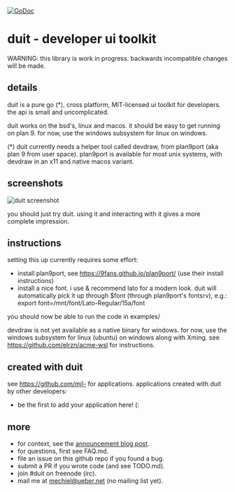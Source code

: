 [![GoDoc](https://godoc.org/github.com/mjl-/duit?status.svg)](https://godoc.org/github.com/mjl-/duit)

# duit - developer ui toolkit

WARNING: this library is work in progress. backwards incompatible changes will be made.


## details

duit is a pure go (*), cross platform, MIT-licensed ui toolkit for developers. the api is small and uncomplicated.

duit works on the bsd's, linux and macos. it should be easy to get running on plan 9. for now, use the windows subsystem for linux on windows.

(*) duit currently needs a helper tool called devdraw, from plan9port (aka plan 9 from user space). plan9port is available for most unix systems, with devdraw in an x11 and native macos variant.


## screenshots

![duit screenshot](https://www.ueber.net/who/mjl/files/duit.png)

you should just try duit. using it and interacting with it gives a more complete impression.


## instructions

setting this up currently requires some effort:

- install plan9port, see https://9fans.github.io/plan9port/ (use their install instructions)
- install a nice font. i use & recommend lato for a modern look. duit will automatically pick it up through $font (through plan9port's fontsrv), e.g.: export font=/mnt/font/Lato-Regular/15a/font

you should now be able to run the code in examples/

devdraw is not yet available as a native binary for windows. for now, use the windows subsystem for linux (ubuntu) on windows along with Xming. see https://github.com/elrzn/acme-wsl for instructions.


## created with duit

see https://github.com/mjl- for applications.
applications created with duit by other developers:

- be the first to add your application here! (:


## more

- for context, see the [announcement blog post](https://www.ueber.net/who/mjl/blog/p/duit-developer-ui-toolkit/).
- for questions, first see FAQ.md.
- file an issue on this github repo if you found a bug.
- submit a PR if you wrote code (and see TODO.md).
- join #duit on freenode (irc).
- mail me at mechiel@ueber.net (no mailing list yet).
